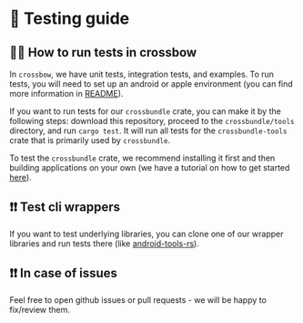 # 📝 Testing guide

## 🏃‍♀️ How to run tests in crossbow

In `crossbow`, we have unit tests, integration tests, and examples. To run tests, you will need to set up an android or apple environment (you can find more information in [README](./README.md)).

If you want to run tests for our `crossbundle` crate, you can make it by the following steps: download this repository, proceed to the `crossbundle/tools` directory, and run `cargo test`. It will run all tests for the `crossbundle-tools` crate that is primarily used by `crossbundle`.

To test the `crossbundle` crate, we recommend installing it first and then building applications on your own (we have a tutorial on how to get started [here](./main-hello-world.md)).

## ❗❗ Test cli wrappers

If you want to test underlying libraries, you can clone one of our wrapper libraries and run tests there (like [android-tools-rs](https://github.com/dodorare/android-tools-rs)).

## ❗❗ In case of issues

Feel free to open github issues or pull requests - we will be happy to fix/review them.
